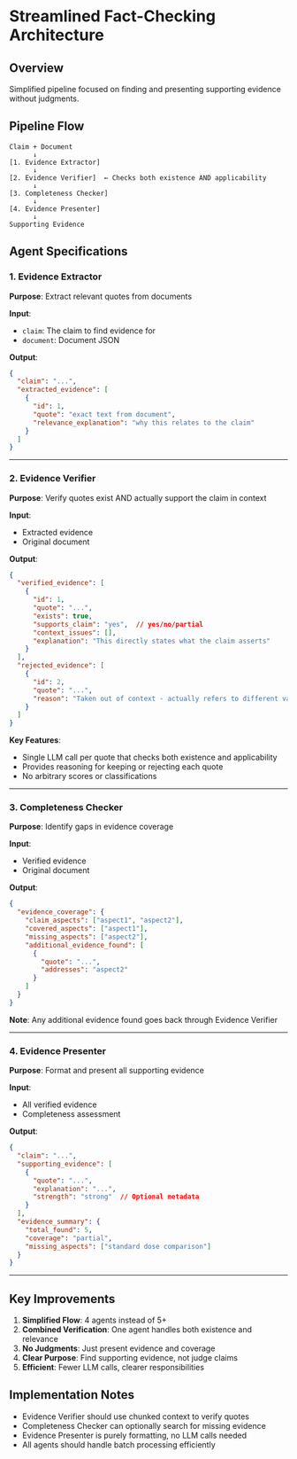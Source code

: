 # Streamlined Fact-Checking Architecture

## Overview
Simplified pipeline focused on finding and presenting supporting evidence without judgments.

## Pipeline Flow

```
Claim + Document
      ↓
[1. Evidence Extractor]
      ↓
[2. Evidence Verifier]  ← Checks both existence AND applicability
      ↓
[3. Completeness Checker]
      ↓
[4. Evidence Presenter]
      ↓
Supporting Evidence
```

## Agent Specifications

### 1. Evidence Extractor
**Purpose**: Extract relevant quotes from documents

**Input**:
- `claim`: The claim to find evidence for
- `document`: Document JSON

**Output**:
```json
{
  "claim": "...",
  "extracted_evidence": [
    {
      "id": 1,
      "quote": "exact text from document",
      "relevance_explanation": "why this relates to the claim"
    }
  ]
}
```

---

### 2. Evidence Verifier
**Purpose**: Verify quotes exist AND actually support the claim in context

**Input**:
- Extracted evidence
- Original document

**Output**:
```json
{
  "verified_evidence": [
    {
      "id": 1,
      "quote": "...",
      "exists": true,
      "supports_claim": "yes",  // yes/no/partial
      "context_issues": [],
      "explanation": "This directly states what the claim asserts"
    }
  ],
  "rejected_evidence": [
    {
      "id": 2,
      "quote": "...",
      "reason": "Taken out of context - actually refers to different vaccine"
    }
  ]
}
```

**Key Features**:
- Single LLM call per quote that checks both existence and applicability
- Provides reasoning for keeping or rejecting each quote
- No arbitrary scores or classifications

---

### 3. Completeness Checker
**Purpose**: Identify gaps in evidence coverage

**Input**:
- Verified evidence
- Original document

**Output**:
```json
{
  "evidence_coverage": {
    "claim_aspects": ["aspect1", "aspect2"],
    "covered_aspects": ["aspect1"],
    "missing_aspects": ["aspect2"],
    "additional_evidence_found": [
      {
        "quote": "...",
        "addresses": "aspect2"
      }
    ]
  }
}
```

**Note**: Any additional evidence found goes back through Evidence Verifier

---

### 4. Evidence Presenter
**Purpose**: Format and present all supporting evidence

**Input**:
- All verified evidence
- Completeness assessment

**Output**:
```json
{
  "claim": "...",
  "supporting_evidence": [
    {
      "quote": "...",
      "explanation": "...",
      "strength": "strong"  // Optional metadata
    }
  ],
  "evidence_summary": {
    "total_found": 5,
    "coverage": "partial",
    "missing_aspects": ["standard dose comparison"]
  }
}
```

---

## Key Improvements

1. **Simplified Flow**: 4 agents instead of 5+
2. **Combined Verification**: One agent handles both existence and relevance
3. **No Judgments**: Just present evidence and coverage
4. **Clear Purpose**: Find supporting evidence, not judge claims
5. **Efficient**: Fewer LLM calls, clearer responsibilities

## Implementation Notes

- Evidence Verifier should use chunked context to verify quotes
- Completeness Checker can optionally search for missing evidence
- Evidence Presenter is purely formatting, no LLM calls needed
- All agents should handle batch processing efficiently